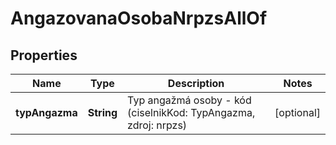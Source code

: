 

# AngazovanaOsobaNrpzsAllOf


## Properties

| Name | Type | Description | Notes |
|------------ | ------------- | ------------- | -------------|
|**typAngazma** | **String** | Typ angažmá osoby  - kód (ciselnikKod: TypAngazma, zdroj: nrpzs)  |  [optional] |



